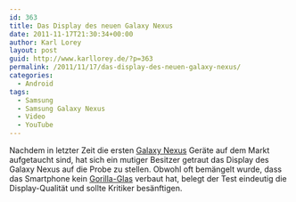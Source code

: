 ```yaml
---
id: 363
title: Das Display des neuen Galaxy Nexus
date: 2011-11-17T21:30:34+00:00
author: Karl Lorey
layout: post
guid: http://www.karllorey.de/?p=363
permalink: /2011/11/17/das-display-des-neuen-galaxy-nexus/
categories:
  - Android
tags:
  - Samsung
  - Samsung Galaxy Nexus
  - Video
  - YouTube
---
```

Nachdem in letzter Zeit die ersten [Galaxy Nexus](http://www.google.de/nexus/) Geräte auf dem Markt aufgetaucht sind, hat sich ein mutiger Besitzer getraut das Display des Galaxy Nexus auf die Probe zu stellen. Obwohl oft bemängelt wurde, dass das Smartphone kein [Gorilla-Glas](http://www.motioncomputing.de/choose/spec_gorilla_glass.htm) verbaut hat, belegt der Test eindeutig die Display-Qualität und sollte Kritiker besänftigen.